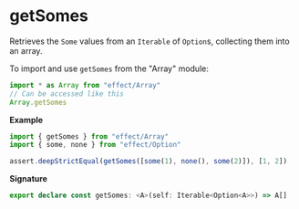 # getSomes

Retrieves the `Some` values from an `Iterable` of `Option`s, collecting them into an array.

To import and use `getSomes` from the "Array" module:

```ts
import * as Array from "effect/Array"
// Can be accessed like this
Array.getSomes
```

**Example**

```ts
import { getSomes } from "effect/Array"
import { some, none } from "effect/Option"

assert.deepStrictEqual(getSomes([some(1), none(), some(2)]), [1, 2])
```

**Signature**

```ts
export declare const getSomes: <A>(self: Iterable<Option<A>>) => A[]
```
